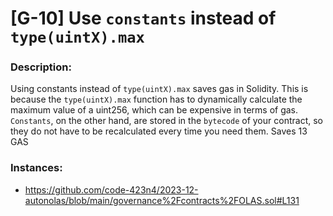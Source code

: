 # [G-10] Use `constants` instead of `type(uintX).max`

### Description:
Using constants instead of `type(uintX).max` saves gas in Solidity. This is because the `type(uintX).max` function has to dynamically calculate the maximum value of a uint256, which can be expensive in terms of gas. 
`Constants`, on the other hand, are stored in the `bytecode` of your contract, so they do not have to be recalculated every time you need them. 
Saves 13 GAS

### Instances:
- https://github.com/code-423n4/2023-12-autonolas/blob/main/governance%2Fcontracts%2FOLAS.sol#L131